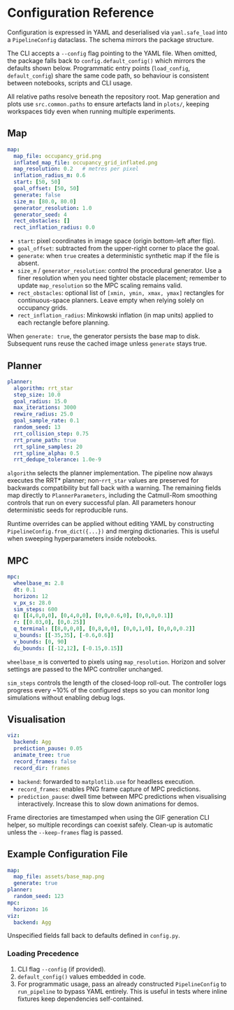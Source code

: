 # Configuration Reference

Configuration is expressed in YAML and deserialised via `yaml.safe_load` into a
`PipelineConfig` dataclass. The schema mirrors the package structure.

The CLI accepts a `--config` flag pointing to the YAML file. When omitted, the
package falls back to `config.default_config()` which mirrors the defaults shown
below. Programmatic entry points (`load_config`, `default_config`) share the same
code path, so behaviour is consistent between notebooks, scripts and CLI usage.

All relative paths resolve beneath the repository root. Map generation and plots
use `src.common.paths` to ensure artefacts land in `plots/`, keeping workspaces
tidy even when running multiple experiments.

## Map

```yaml
map:
  map_file: occupancy_grid.png
  inflated_map_file: occupancy_grid_inflated.png
  map_resolution: 0.2   # metres per pixel
  inflation_radius_m: 0.6
  start: [50, 50]
  goal_offset: [50, 50]
  generate: false
  size_m: [80.0, 80.0]
  generator_resolution: 1.0
  generator_seed: 4
  rect_obstacles: []
  rect_inflation_radius: 0.0
```

- `start`: pixel coordinates in image space (origin bottom-left after flip).
- `goal_offset`: subtracted from the upper-right corner to place the goal.
- `generate`: when `true` creates a deterministic synthetic map if the file is
  absent.
- `size_m` / `generator_resolution`: control the procedural generator. Use a
  finer resolution when you need tighter obstacle placement; remember to update
  `map_resolution` so the MPC scaling remains valid.
- `rect_obstacles`: optional list of `[xmin, ymin, xmax, ymax]` rectangles for
  continuous-space planners. Leave empty when relying solely on occupancy
  grids.
- `rect_inflation_radius`: Minkowski inflation (in map units) applied to each
  rectangle before planning.

When `generate: true`, the generator persists the base map to disk. Subsequent
runs reuse the cached image unless `generate` stays true.

## Planner

```yaml
planner:
  algorithm: rrt_star
  step_size: 10.0
  goal_radius: 15.0
  max_iterations: 3000
  rewire_radius: 25.0
  goal_sample_rate: 0.1
  random_seed: 13
  rrt_collision_step: 0.75
  rrt_prune_path: true
  rrt_spline_samples: 20
  rrt_spline_alpha: 0.5
  rrt_dedupe_tolerance: 1.0e-9
```

`algorithm` selects the planner implementation. The pipeline now always
executes the RRT* planner; non-`rrt_star` values are preserved for backwards
compatibility but fall back with a warning. The remaining fields map directly to
`PlannerParameters`, including the Catmull-Rom smoothing controls that run on
every successful plan. All parameters honour deterministic seeds for
reproducible runs.

Runtime overrides can be applied without editing YAML by constructing
`PipelineConfig.from_dict({...})` and merging dictionaries. This is useful when
sweeping hyperparameters inside notebooks.

## MPC

```yaml
mpc:
  wheelbase_m: 2.8
  dt: 0.1
  horizon: 12
  v_px_s: 28.0
  sim_steps: 600
  q: [[4,0,0,0], [0,4,0,0], [0,0,0.6,0], [0,0,0,0.1]]
  r: [[0.03,0], [0,0.25]]
  q_terminal: [[8,0,0,0], [0,8,0,0], [0,0,1,0], [0,0,0,0.2]]
  u_bounds: [[-35,35], [-0.6,0.6]]
  v_bounds: [0, 90]
  du_bounds: [[-12,12], [-0.15,0.15]]
```

`wheelbase_m` is converted to pixels using `map_resolution`. Horizon and solver
settings are passed to the MPC controller unchanged.

`sim_steps` controls the length of the closed-loop roll-out. The controller logs
progress every ~10% of the configured steps so you can monitor long simulations
without enabling debug logs.

## Visualisation

```yaml
viz:
  backend: Agg
  prediction_pause: 0.05
  animate_tree: true
  record_frames: false
  record_dir: frames
```

- `backend`: forwarded to `matplotlib.use` for headless execution.
- `record_frames`: enables PNG frame capture of MPC predictions.
- `prediction_pause`: dwell time between MPC predictions when visualising
  interactively. Increase this to slow down animations for demos.

Frame directories are timestamped when using the GIF generation CLI helper, so
multiple recordings can coexist safely. Clean-up is automatic unless the
`--keep-frames` flag is passed.

## Example Configuration File

```yaml
map:
  map_file: assets/base_map.png
  generate: true
planner:
  random_seed: 123
mpc:
  horizon: 16
viz:
  backend: Agg
```

Unspecified fields fall back to defaults defined in `config.py`.

### Loading Precedence

1. CLI flag `--config` (if provided).
2. `default_config()` values embedded in code.
3. For programmatic usage, pass an already constructed `PipelineConfig` to
   `run_pipeline` to bypass YAML entirely. This is useful in tests where inline
   fixtures keep dependencies self-contained.
